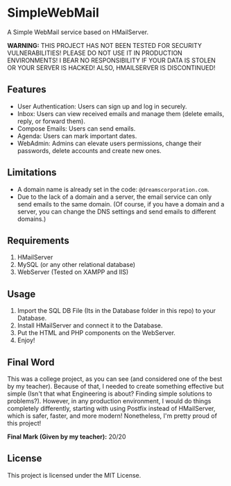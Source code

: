 # SimpleWebMail

A Simple WebMail service based on HMailServer.

**WARNING:** THIS PROJECT HAS NOT BEEN TESTED FOR SECURITY VULNERABILITIES! PLEASE DO NOT USE IT IN PRODUCTION ENVIRONMENTS! I BEAR NO RESPONSIBILITY IF YOUR DATA IS STOLEN OR YOUR SERVER IS HACKED! ALSO, HMAILSERVER IS DISCONTINUED!

## Features

- User Authentication: Users can sign up and log in securely.
- Inbox: Users can view received emails and manage them (delete emails, reply, or forward them).
- Compose Emails: Users can send emails.
- Agenda: Users can mark important dates.
- WebAdmin: Admins can elevate users permissions, change their passwords, delete accounts and create new ones.

## Limitations

- A domain name is already set in the code: `@dreamscorporation.com`.
- Due to the lack of a domain and a server, the email service can only send emails to the same domain. (Of course, if you have a domain and a server, you can change the DNS settings and send emails to different domains.)

## Requirements

1. HMailServer
2. MySQL (or any other relational database)
3. WebServer (Tested on XAMPP and IIS)

## Usage

1. Import the SQL DB File (Its in the Database folder in this repo) to your Database.
2. Install HMailServer and connect it to the Database.
3. Put the HTML and PHP components on the WebServer.
4. Enjoy!

## Final Word

This was a college project, as you can see (and considered one of the best by my teacher). Because of that, I needed to create something effective but simple (Isn't that what Engineering is about? Finding simple solutions to problems?). However, in any production environment, I would do things completely differently, starting with using Postfix instead of HMailServer, which is safer, faster, and more modern! Nonetheless, I'm pretty proud of this project!

**Final Mark (Given by my teacher):** 20/20

## License

This project is licensed under the MIT License.
